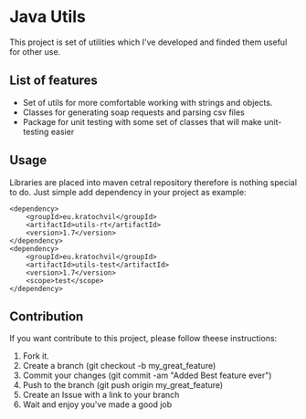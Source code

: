 Java Utils
==========

This project is set of utilities which I've developed and finded them useful for other use.


List of features
----------------------
* Set of utils for more comfortable working with strings and objects.
* Classes for generating soap requests and parsing csv files
* Package for unit testing with some set of classes that will make unit-testing easier


Usage
-----
Libraries are placed into maven cetral repository therefore is nothing special to do.
Just simple add dependency in your project as example:

    <dependency>
        <groupId>eu.kratochvil</groupId>
        <artifactId>utils-rt</artifactId>
        <version>1.7</version>
    </dependency>
    <dependency>
        <groupId>eu.kratochvil</groupId>
        <artifactId>utils-test</artifactId>
        <version>1.7</version>
        <scope>test</scope>
    </dependency>


Contribution
-----------------
If you want contribute to this project, please follow theese instructions:

1. Fork it.
2. Create a branch (git checkout -b my_great_feature)
3. Commit your changes (git commit -am "Added Best feature ever")
4. Push to the branch (git push origin my_great_feature)
5. Create an Issue with a link to your branch
6. Wait and enjoy you've made a good job
